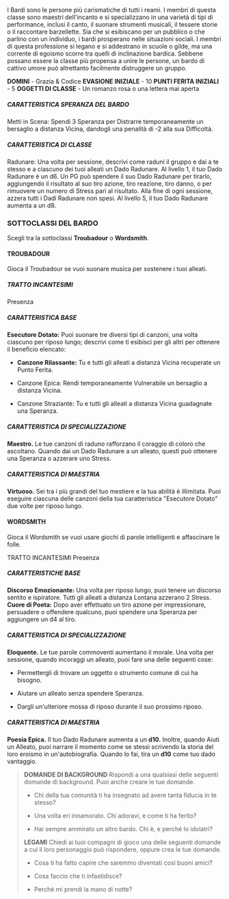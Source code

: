 I Bardi sono le persone più carismatiche di tutti i reami. I membri di questa classe sono maestri dell'incanto e si specializzano in una varietà di tipi di performance, inclusi il canto, il suonare strumenti musicali, il tessere storie o il raccontare barzellette. Sia che si esibiscano per un pubblico o che parlino con un individuo, i bardi prosperano nelle situazioni sociali. I membri di questa professione si legano e si addestrano in scuole o gilde, ma una corrente di egoismo scorre tra quelli di inclinazione bardica. Sebbene possano essere la classe più propensa a unire le persone, un bardo di cattivo umore può altrettanto facilmente distruggere un gruppo.

**DOMINI** - Grazia & Codice
**EVASIONE INIZIALE** - 10
**PUNTI FERITA INIZIALI** - 5
**OGGETTI DI CLASSE** - Un romanzo rosa o una lettera mai aperta

##### **CARATTERISTICA SPERANZA DEL BARDO**
Metti in Scena: Spendi 3 Speranza per Distrarre temporaneamente un bersaglio a distanza Vicina, dandogli una penalità di -2 alla sua Difficoltà.

##### **CARATTERISTICA DI CLASSE**
Radunare: Una volta per sessione, descrivi come raduni il gruppo e dai a te stesso e a ciascuno dei tuoi alleati un Dado Radunare. Al livello 1, il tuo Dado Radunare è un d6. Un PG può spendere il suo Dado Radunare per tirarlo, aggiungendo il risultato al suo tiro azione, tiro reazione, tiro danno, o per rimuovere un numero di Stress pari al risultato. Alla fine di ogni sessione, azzera tutti i Dadi Radunare non spesi. Al livello 5, il tuo Dado Radunare aumenta a un d8.

### SOTTOCLASSI DEL BARDO
Scegli tra la sottoclassi **Troubadour** o **Wordsmith**.

#### TROUBADOUR
Gioca il Troubadour se vuoi suonare musica per sostenere i tuoi alleati.

##### TRATTO INCANTESIMI
Presenza

##### CARATTERISTICA BASE
**Esecutore Dotato:** Puoi suonare tre diversi tipi di canzoni, una volta ciascuno per riposo lungo; descrivi come ti esibisci per gli altri per ottenere il beneficio elencato:

- **Canzone Rilassante:** Tu e tutti gli alleati a distanza Vicina recuperate un Punto Ferita.

- Canzone Epica: Rendi temporaneamente Vulnerabile un bersaglio a distanza Vicina.

- Canzone Straziante: Tu e tutti gli alleati a distanza Vicina guadagnate una Speranza.

##### CARATTERISTICA DI SPECIALIZZAZIONE
**Maestro.** Le tue canzoni di raduno rafforzano il coraggio di coloro che ascoltano. Quando dai un Dado Radunare a un alleato, questi può ottenere una Speranza o azzerare uno Stress.

##### CARATTERISTICA DI MAESTRIA
**Virtuoso.** Sei tra i più grandi del tuo mestiere e la tua abilità è illimitata. Puoi eseguire ciascuna delle canzoni della tua caratteristica "Esecutore Dotato" due volte per riposo lungo.

#### WORDSMITH
Gioca il Wordsmith se vuoi usare giochi di parole intelligenti e affascinare le folle.

TRATTO INCANTESIMI
Presenza

##### CARATTERISTICHE BASE
**Discorso Emozionante:** Una volta per riposo lungo, puoi tenere un discorso sentito e ispiratore. Tutti gli alleati a distanza Lontana azzerano 2 Stress.
**Cuore di Poeta:** Dopo aver effettuato un tiro azione per impressionare, persuadere o offendere qualcuno, puoi spendere una Speranza per aggiungere un d4 al tiro.

##### CARATTERISTICA DI SPECIALIZZAZIONE
**Eloquente.** Le tue parole commoventi aumentano il morale. Una volta per sessione, quando incoraggi un alleato, puoi fare una delle seguenti cose:

- Permettergli di trovare un oggetto o strumento comune di cui ha bisogno.

- Aiutare un alleato senza spendere Speranza.

- Dargli un'ulteriore mossa di riposo durante il suo prossimo riposo.

##### CARATTERISTICA DI MAESTRIA
**Poesia Epica.** Il tuo Dado Radunare aumenta a un **d10.** Inoltre, quando Aiuti un Alleato, puoi narrare il momento come se stessi scrivendo la storia del loro eroismo in un'autobiografia. Quando lo fai, tira un **d10** come tuo dado vantaggio.

> **DOMANDE DI BACKGROUND**
> Rispondi a una qualsiasi delle seguenti domande di background. Puoi anche creare le tue domande.
> 
> - Chi della tua comunità ti ha insegnato ad avere tanta fiducia in te stesso?
> 
> - Una volta eri innamorato. Chi adoravi, e come ti ha ferito?
> 
> - Hai sempre ammirato un altro bardo. Chi è, e perché lo idolatri?
> 
> **LEGAMI**
> Chiedi ai tuoi compagni di gioco una delle seguenti domande a cui il loro personaggio può rispondere, oppure crea le tue domande.
> 
> - Cosa ti ha fatto capire che saremmo diventati così buoni amici?
> 
> - Cosa faccio che ti infastidisce?
> 
> - Perché mi prendi la mano di notte?